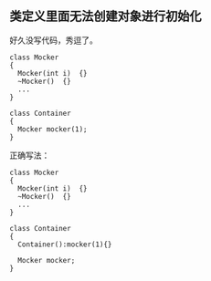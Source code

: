 ## 类定义里面无法创建对象进行初始化

好久没写代码，秀逗了。

```
class Mocker
{
  Mocker(int i)  {}
  ~Mocker()  {}
  ...
}

class Container
{
  Mocker mocker(1);
}
```

正确写法：

```
class Mocker
{
  Mocker(int i)  {}
  ~Mocker()  {}
  ...
}

class Container
{
  Container():mocker(1){}

  Mocker mocker;
}
```
